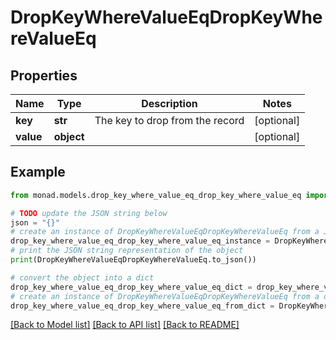 # DropKeyWhereValueEqDropKeyWhereValueEq


## Properties

Name | Type | Description | Notes
------------ | ------------- | ------------- | -------------
**key** | **str** | The key to drop from the record | [optional] 
**value** | **object** |  | [optional] 

## Example

```python
from monad.models.drop_key_where_value_eq_drop_key_where_value_eq import DropKeyWhereValueEqDropKeyWhereValueEq

# TODO update the JSON string below
json = "{}"
# create an instance of DropKeyWhereValueEqDropKeyWhereValueEq from a JSON string
drop_key_where_value_eq_drop_key_where_value_eq_instance = DropKeyWhereValueEqDropKeyWhereValueEq.from_json(json)
# print the JSON string representation of the object
print(DropKeyWhereValueEqDropKeyWhereValueEq.to_json())

# convert the object into a dict
drop_key_where_value_eq_drop_key_where_value_eq_dict = drop_key_where_value_eq_drop_key_where_value_eq_instance.to_dict()
# create an instance of DropKeyWhereValueEqDropKeyWhereValueEq from a dict
drop_key_where_value_eq_drop_key_where_value_eq_from_dict = DropKeyWhereValueEqDropKeyWhereValueEq.from_dict(drop_key_where_value_eq_drop_key_where_value_eq_dict)
```
[[Back to Model list]](../README.md#documentation-for-models) [[Back to API list]](../README.md#documentation-for-api-endpoints) [[Back to README]](../README.md)


